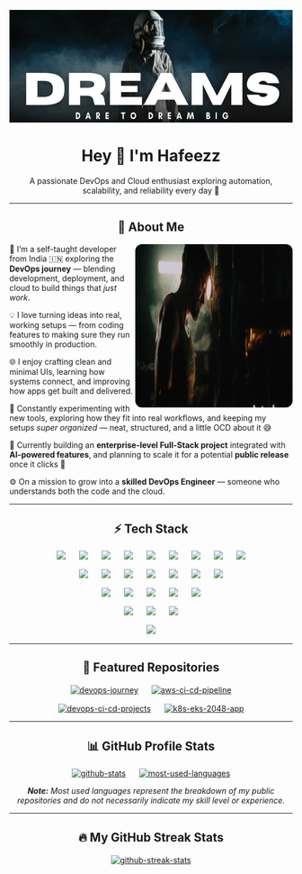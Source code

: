 <p align="center">
  <a href="https://github.com/hafeezzshs">
   <img width="1000" height="200" alt="banner" src="./images/Black-and-Dark-Space-Photo.png" />
  </a>
</p>

<h1 align="center">Hey 👋 I'm Hafeezz</h1>
<p align="center">
  A passionate DevOps and Cloud enthusiast exploring automation, scalability, and reliability every day 🚀
</p>

---

<h2 align="center">💫 About Me</h2>

<img style="width:280px; height:290px; border-radius:12px" align="right" src="./images/iron-man.gif">

<p align="left">
🌱 I’m a self-taught developer from India 🇮🇳 exploring the <strong>DevOps journey</strong> — blending development, deployment, and cloud to build things that <i>just work</i>.
  
💡 I love turning ideas into real, working setups — from coding features to making sure they run smoothly in production.

🌐 I enjoy crafting clean and minimal UIs, learning how systems connect, and improving how apps get built and delivered.

🧰 Constantly experimenting with new tools, exploring how they fit into real workflows, and keeping my setups <i>super organized</i> — neat, structured, and a little OCD about it 😅

🔭 Currently building an <strong>enterprise-level Full-Stack project</strong> integrated with <strong>AI-powered features</strong>, and planning to scale it for a potential <strong>public release</strong> once it clicks 🚀

⚙️ On a mission to grow into a <strong>skilled DevOps Engineer</strong> — someone who understands both the code and the cloud.
</p>

---

<h2 align="center">⚡ Tech Stack </h2>

<div align="center">

<!-- Row 1 (9 icons) -->
<p>
  <a target="_blank" href="https://www.linux.org/"><img hspace="10" src="https://go-skill-icons.vercel.app/api/icons?i=linux"/></a>
  <a target="_blank" href="https://www.gnu.org/software/bash/"><img hspace="10" src="https://go-skill-icons.vercel.app/api/icons?i=bash"/></a>
  <a target="_blank" href="https://git-scm.com/"><img hspace="10" src="https://go-skill-icons.vercel.app/api/icons?i=git"/></a>
  <a target="_blank" href="https://github.com/"><img hspace="10" src="https://go-skill-icons.vercel.app/api/icons?i=github"/></a>
  <a target="_blank" href="https://www.jenkins.io/"><img hspace="10" src="https://go-skill-icons.vercel.app/api/icons?i=jenkins"/></a>
  <a target="_blank" href="https://github.com/features/actions"><img hspace="10" src="https://go-skill-icons.vercel.app/api/icons?i=githubactions"/></a>
  <a target="_blank" href="https://www.ansible.com/"><img hspace="10" src="https://go-skill-icons.vercel.app/api/icons?i=ansible"/></a>
  <a target="_blank" href="https://www.docker.com/"><img hspace="10" src="https://go-skill-icons.vercel.app/api/icons?i=docker"/></a>
  <a target="_blank" href="https://kubernetes.io/"><img hspace="10" src="https://go-skill-icons.vercel.app/api/icons?i=kubernetes"/></a>
</p>

<!-- Row 2 (7 icons) -->
<p>
  <a target="_blank" href="https://aws.amazon.com/"><img hspace="10" src="https://go-skill-icons.vercel.app/api/icons?i=aws"/></a>
  <a target="_blank" href="https://www.terraform.io/"><img hspace="10" src="https://go-skill-icons.vercel.app/api/icons?i=terraform"/></a>
  <a target="_blank" href="https://www.python.org/"><img hspace="10" src="https://go-skill-icons.vercel.app/api/icons?i=python"/></a>
  <a target="_blank" href="https://flask.palletsprojects.com/"><img hspace="10" src="https://go-skill-icons.vercel.app/api/icons?i=flask"/></a>
  <a target="_blank" href="https://prometheus.io/"><img hspace="10" src="https://go-skill-icons.vercel.app/api/icons?i=prometheus"/></a>
  <a target="_blank" href="https://grafana.com/"><img hspace="10" src="https://go-skill-icons.vercel.app/api/icons?i=grafana"/></a>
  <a target="_blank" href="https://httpd.apache.org/"><img hspace="10" src="https://go-skill-icons.vercel.app/api/icons?i=apache"/></a>
</p>

<!-- Row 3 (5 icons) -->
<p>
  <a target="_blank" href="https://nginx.org/"><img hspace="10" src="https://go-skill-icons.vercel.app/api/icons?i=nginx"/></a>
  <a target="_blank" href="https://www.mysql.com/"><img hspace="10" src="https://go-skill-icons.vercel.app/api/icons?i=mysql"/></a>
  <a target="_blank" href="https://www.postgresql.org/"><img hspace="10" src="https://go-skill-icons.vercel.app/api/icons?i=postgresql"/></a>
  <a target="_blank" href="https://www.notion.com/"><img hspace="10" src="https://go-skill-icons.vercel.app/api/icons?i=notion"/></a>
  <a target="_blank" href="https://code.visualstudio.com/"><img hspace="10" src="https://go-skill-icons.vercel.app/api/icons?i=vscode"/></a>
</p>

<!-- Row 4 (3 icons) -->
<p>  
  <a target="_blank" href="https://developer.mozilla.org/en-US/docs/Web/HTML"><img hspace="10" src="https://go-skill-icons.vercel.app/api/icons?i=html"/></a>
  <a target="_blank" href="https://developer.mozilla.org/en-US/docs/Web/CSS"><img hspace="10" src="https://go-skill-icons.vercel.app/api/icons?i=css"/></a>
  <a target="_blank" href="https://developer.mozilla.org/en-US/docs/Web/JavaScript"><img hspace="10" src="https://go-skill-icons.vercel.app/api/icons?i=js"/></a>
</p>

<!-- Row 5 (1 icon) -->
<p>
  <a target="_blank" href="https://vercel.com/"><img hspace="10" src="https://go-skill-icons.vercel.app/api/icons?i=vercel"/></a>
</p>

</div>

---

<h2 align="center">📂 Featured Repositories</h2>

<div align="center">

<a href="https://github.com/hafeezzshs/devops-journey"><img align="center" width="355" hspace="10" src="https://github-readme-stats.vercel.app/api/pin/?username=hafeezzshs&repo=devops-journey&theme=react&bg_color=1F222E&title_color=F85D7F&hide_border=false&icon_color=F8D866&show_icons=true" alt="devops-journey"></a>
<a href="https://github.com/hafeezzshs/aws-ci-cd-pipeline"><img align="center" width="355" hspace="10" src="https://github-readme-stats.vercel.app/api/pin/?username=hafeezzshs&repo=aws-ci-cd-pipeline&theme=react&bg_color=1F222E&title_color=F85D7F&hide_border=false&icon_color=F8D866&show_icons=true" alt="aws-ci-cd-pipeline"></a>

</div>

<!-- <br> -->

<div align="center">

<a href="https://github.com/hafeezzshs/devops-ci-cd-projects"><img align="center" width="355" hspace="10" src="https://github-readme-stats.vercel.app/api/pin/?username=hafeezzshs&repo=devops-ci-cd-projects&theme=react&bg_color=1F222E&title_color=F85D7F&hide_border=false&icon_color=F8D866&show_icons=true" alt="devops-ci-cd-projects"></a>
<a href="https://github.com/hafeezzshs/k8s-eks-2048-app"><img align="center" width="355" hspace="10" src="https://github-readme-stats.vercel.app/api/pin/?username=hafeezzshs&repo=k8s-eks-2048-app&theme=react&bg_color=1F222E&title_color=F85D7F&hide_border=false&icon_color=F8D866&show_icons=true" alt="k8s-eks-2048-app"></a>

</div>

---

<h2 align="center">📊 GitHub Profile Stats</h2>

<div align="center">

<a href="https://github.com/hafeezzshs"><img align="center" height="192"  hspace="10" src="https://github-readme-stats.vercel.app/api?username=hafeezzshs&theme=react&bg_color=1F222E&title_color=F85D7F&hide_border=false&icon_color=F8D866&show_icons=true&hide=contribs&show=reviews,prs_merged,prs_merged_percentage&rank_icon=github&include_all_commits=true&custom_title=My%20GitHub%20Profile%20Stats" alt="github-stats"></a>
<a href="https://github.com/hafeezzshs"><img align="center" height="192" hspace="10" src="https://github-readme-stats.vercel.app/api/top-langs?username=hafeezzshs&theme=react&bg_color=1F222E&title_color=F85D7F&hide_border=false&layout=compact&langs_count=10" alt="most-used-languages"></a>

<i>**Note:** Most used languages represent the breakdown of my public repositories and do not necessarily indicate my skill level or experience.</i>

</div>

---

<h2 align="center">🔥 My GitHub Streak Stats</h2>

<div align="center">

<a href="https://github.com/hafeezzshs"><img align="center" height="192"  hspace="10" src="https://streak-stats.demolab.com/?user=hafeezzshs&theme=algolia&border_radius=10&date_format=j%20M%5B%20Y%5D&card_width=500&card_height=150&ring=F8E30E&sideLabels=FF5B5B&dates=F9F9F9&currStreakNum=26C6EB&fire=EB8506&sideNums=EBEBEB&disable_animations=false" alt="github-streak-stats"></a>

</div>